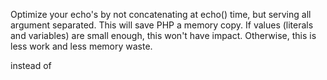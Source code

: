 Optimize your echo's by not concatenating at echo() time, but serving all argument separated. This will save PHP a memory copy.
If values (literals and variables) are small enough, this won't have impact. Otherwise, this is less work and less memory waste.

<?php
  echo $a, ' b ', $c;
?>

instead of

<?php
  echo  $a . ' b ' . $c;
  echo $a b $c;
?>

